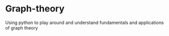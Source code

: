 # Graph-theory
Using python to play around and understand fundamentals and applications of graph theory
